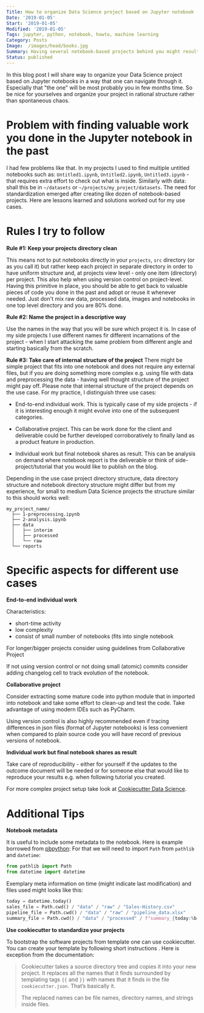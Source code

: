 ```yaml
---
Title: How to organize Data Science project based on Jupyter notebook
Date: '2019-01-05'
Start: '2019-01-05'
Modified: '2019-01-05'
Tags: jupyter, python, notebook, howto, machine learning
Category: Posts
Image:  /images/head/books.jpg
Summary: Having several notebook-based projects behind you might result in mess in projects directory. Organize your Data Science project based on Jupyter notebooks in a way that one can navigate through it. Especially that "the one" will be most probably you in few months time. To achieve that: keep your projects directory clean, name the project in a descriptive way and take care of internal structure of the project.
Status: published
---
```


In this blog post I will share way to organize your Data Science project based on Jupyter notebooks in a way that one can navigate through it. Especially that "the one" will be most probably you in few months time. So be nice for yourselves and organize your project in rational structure rather than spontaneous chaos.

# Problem with finding valuable work you done in the Jupyter notebook in the past
I had few problems like that. In my projects I used to find multiple untitled notebooks such as: `Untitled1.ipynb`, `Untitled2.ipynb`, `Untitled3.ipynb` - that requires extra effort to check out what is inside. Similarly with data: shall this be in `~/datasets` or `~/projects/my_project/datasets`. The need for standardization emerged after creating like dozen of notebook-based projects. Here are lessons learned and solutions worked out for my use cases.

# Rules I try to follow
**Rule #1: Keep your projects directory clean**

This means not to put notebooks directly in your `projects`, `src` directory (or as you call it) but rather keep each project in separate directory in order to have uniform structure and, at projects view level - only one item (directory) per project. This also help when using version control on project-level.
Having this primitive in place, you should be able to get back to valuable pieces of code you done in the past and adopt or reuse it whenever needed. Just don't mix raw data, processed data, images and notebooks in one top level directory and you are 80% done.

**Rule #2: Name the project in a descriptive way**

Use the names in the way that you will be sure which project it is. In case of my side projects I use different names fir different incarnations of the project - when I start attacking the same problem from different angle and starting basically from the scratch.

**Rule #3: Take care of internal structure of the project**
There might be simple project that fits into one notebook and does not require any external files, but if you are doing something more complex e.g. using file with data and preprocessing the data - having well thought structure of the project might pay off. Please note that internal structure of the project depends on the use case. For my practice, I distinguish three use cases:

* End-to-end individual work. This is typically case of my side projects - if it is interesting enough it might evolve into one of the subsequent categories.
	
* Collaborative project. This can be work done for the client and deliverable could be further developed corroboratively to finally land as a product feature in production.
	
* Individual work but final notebook shares as result. This can be analysis on demand where notebook report is the deliverable or think of side-project/tutorial that you would like to publish on the blog.

Depending in the use case project directory structure, data directory structure and notebook directory structure might differ but from my experience, for small to medium Data Science projects the structure similar to this should works well:
```
my_project_name/
  ├── 1-preprocessing.ipynb
  ├── 2-analysis.ipynb
  ├── data
  │   ├── interim
  │   ├── processed
  │   └── raw
  └── reports
```

# Specific aspects for different use cases

**End-to-end individual work**

Characteristics:

* short-time activity
* low complexity
* consist of small number of notebooks (fits into single notebook

For longer/bigger projects consider using guidelines from Collaborative Project

If not using version control or not doing small (atomic) commits consider adding changelog cell to track evolution of the notebook.

**Collaborative project**

Consider extracting some mature code into python module that in imported into notebook and take some effort to clean-up and test the code. Take advantage of using modern IDEs such as PyCharm.

Using version control is also highly recommended even if tracing differences in json files (format of Jupyter notebooks) is less convenient when compared to plain source code you will have record of previous versions of notebook.

**Individual work but final notebook shares as result**

Take care of reproducibility - either for yourself if the updates to the outcome document will be needed or for someone else that would like to reproduce your results e.g. when following tutorial you created.

For more complex project setup take look at [Cookiecutter Data Science](https://drivendata.github.io/cookiecutter-data-science).

# Additional Tips
**Notebook metadata**

It is useful to include some metadata to the notebook. Here is example borrowed from [pbpython](http://pbpython.com/notebook-process.html):
For that we will need to import `Path` from `pathlib` and `datetime`:
```python
from pathlib import Path
from datetime import datetime
```
Exemplary meta information on time (might indicate last modification) and files used might looks like this:
```python
today = datetime.today()
sales_file = Path.cwd() / "data" / "raw" / "Sales-History.csv"
pipeline_file = Path.cwd() / "data" / "raw" / "pipeline_data.xlsx"
summary_file = Path.cwd() / "data" / "processed" / f"summary_{today:%b-%d-%Y}.pkl"
```

**Use cookiecutter to standardize your projects**

To bootstrap the software projects from template one can use cookiecutter. You can create your template by following short instructions [](). Here is exception from the documentation:

> Cookiecutter takes a source directory tree and copies it into your new project. It replaces all the names that it finds surrounded by templating tags `{{` and `}}` with names that it finds in the file `cookiecutter.json`. That’s basically it.
>
> The replaced names can be file names, directory names, and strings inside files.
